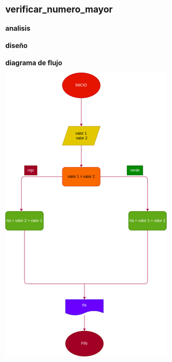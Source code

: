 # verificar_numero_mayor

## analisis

## diseño

## diagrama de flujo
![diagrama de flujo](diagrama.png "Diagrama de Flujo")